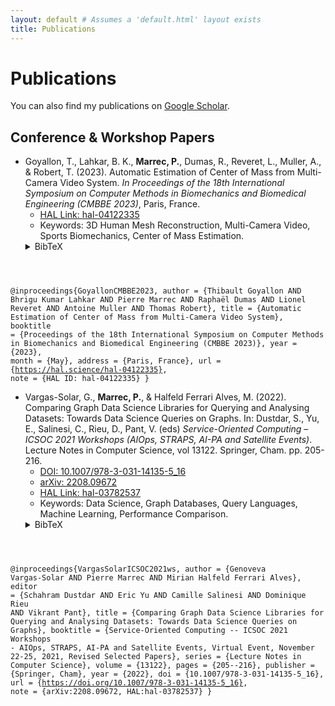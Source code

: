 ```yaml
---
layout: default # Assumes a 'default.html' layout exists
title: Publications
---
```


# Publications

You can also find my publications on <a href="https://scholar.google.com/citations?user=hg3QYgsAAAAJ" target="_blank" rel="noopener noreferrer">Google Scholar</a>.

## Conference & Workshop Papers

*   Goyallon, T., Lahkar, B. K., **Marrec, P.**, Dumas, R., Reveret, L., Muller, A., & Robert, T. (2023). Automatic Estimation of Center of Mass from Multi-Camera Video System. *In Proceedings of the 18th International Symposium on Computer Methods in Biomechanics and Biomedical Engineering (CMBBE 2023)*, Paris, France.
    *   [HAL Link: hal-04122335](https://hal.science/hal-04122335)
    *   Keywords: 3D Human Mesh Reconstruction, Multi-Camera Video, Sports Biomechanics, Center of Mass Estimation.
    <details>
    <summary>BibTeX</summary>
    <pre><code>
@inproceedings{GoyallonCMBBE2023,
  author    = {Thibault Goyallon AND Bhrigu Kumar Lahkar AND Pierre Marrec AND Raphaël Dumas AND Lionel Reveret AND Antoine Muller AND Thomas Robert},
  title     = {Automatic Estimation of Center of Mass from Multi-Camera Video System},
  booktitle = {Proceedings of the 18th International Symposium on Computer Methods in Biomechanics and Biomedical Engineering (CMBBE 2023)},
  year      = {2023},
  month     = {May},
  address   = {Paris, France},
  url       = {https://hal.science/hal-04122335},
  note      = {HAL ID: hal-04122335}
}
    </code></pre>
    </details>

*   Vargas-Solar, G., **Marrec, P.**, & Halfeld Ferrari Alves, M. (2022). Comparing Graph Data Science Libraries for Querying and Analysing Datasets: Towards Data Science Queries on Graphs. In: Dustdar, S., Yu, E., Salinesi, C., Rieu, D., Pant, V. (eds) *Service-Oriented Computing – ICSOC 2021 Workshops (AIOps, STRAPS, AI-PA and Satellite Events)*. Lecture Notes in Computer Science, vol 13122. Springer, Cham. pp. 205-216.
    *   [DOI: 10.1007/978-3-031-14135-5_16](https://doi.org/10.1007/978-3-031-14135-5_16)
    *   [arXiv: 2208.09672](https://arxiv.org/abs/2208.09672)
    *   [HAL Link: hal-03782537](https://hal.science/hal-03782537)
    *   Keywords: Data Science, Graph Databases, Query Languages, Machine Learning, Performance Comparison.
    <details>
    <summary>BibTeX</summary>
    <pre><code>
@inproceedings{VargasSolarICSOC2021ws,
  author    = {Genoveva Vargas-Solar AND Pierre Marrec AND Mirian Halfeld Ferrari Alves},
  editor    = {Schahram Dustdar AND Eric Yu AND Camille Salinesi AND Dominique Rieu AND Vikrant Pant},
  title     = {Comparing Graph Data Science Libraries for Querying and Analysing Datasets: Towards Data Science Queries on Graphs},
  booktitle = {Service-Oriented Computing -- ICSOC 2021 Workshops - AIOps, STRAPS, AI-PA and Satellite Events, Virtual Event, November 22-25, 2021, Revised Selected Papers},
  series    = {Lecture Notes in Computer Science},
  volume    = {13122},
  pages     = {205--216},
  publisher = {Springer, Cham},
  year      = {2022},
  doi       = {10.1007/978-3-031-14135-5_16},
  url       = {https://doi.org/10.1007/978-3-031-14135-5_16},
  note      = {arXiv:2208.09672, HAL:hal-03782537}
}
    </code></pre>
    </details>

<!-- 
  Instructions for adding more publications:
  1. Copy the entire block starting from the asterisk (*) for one of the entries above.
  2. Paste it below the last entry within the appropriate section (e.g., Conference Papers, Preprints).
  3. Update all the details: Authors, Year, Title, Venue (Conference/Journal Name, Volume, Pages), Links (DOI, PDF, arXiv, Project Page, etc.), Keywords.
  4. Obtain the BibTeX entry (e.g., from Google Scholar, the publisher's website, or DOI resolver) and paste it inside the <pre><code></code></pre> tags, replacing the existing BibTeX.
  5. Add categories like "Journal Articles", "Preprints", "Posters" as needed using ## Section Title.
-->

<!--
## Preprints / Technical Reports
*(List papers here that are available online (e.g., on arXiv) but haven't yet been peer-reviewed or formally published.)*

*   [Your Preprint Title Placeholder]
    *   **Marrec, P.**, [Other Authors]. (Year).
    *   [arXiv Link Placeholder](#link-placeholder) Replace with actual arXiv link 
    *   Keywords: [Keywords Placeholder]
    *   TODO: Add BibTeX for [Preprint Name]
-->